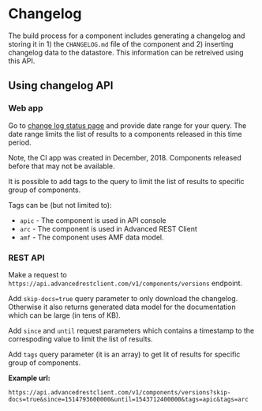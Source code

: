 # Changelog

The build process for a component includes generating a changelog and storing it in 1) the `CHANGELOG.md` file of the component and 2) inserting changelog data to the datastore. This information can be retreived using this API.

## Using changelog API

### Web app

Go to [change log status page](https://ci.advancedrestclient.com/#/changelog) and provide date range for your query. The date range limits the list of results to a components released in this time period.

Note, the CI app was created in December, 2018. Components released before that may not be available.

It is possible to add tags to the query to limit the list of results to specific group of components.

Tags can be (but not limited to):
-   `apic` - The component is used in API console
-   `arc` - The component is used in Advanced REST Client
-   `amf` - The component uses AMF data model.

### REST API

Make a request to `https://api.advancedrestclient.com/v1/components/versions` endpoint.

Add `skip-docs=true` query parameter to only download the changelog. Otherwise it also returns generated data model for the documentation which can be large (in tens of KB).

Add `since` and `until` request parameters which contains a timestamp to the correspoding value to limit the list of results.

Add `tags` query parameter (it is an array) to get lit of results for specific group of components.

**Example url:**

```
https://api.advancedrestclient.com/v1/components/versions?skip-docs=true&since=1514793600000&until=1543712400000&tags=apic&tags=arc
```

